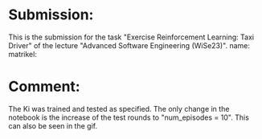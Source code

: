 # Submission:
This is the submission for the task "Exercise Reinforcement Learning: Taxi Driver" of the lecture "Advanced Software Engineering (WiSe23)".
name:
matrikel: 

# Comment:
The Ki was trained and tested as specified. The only change in the notebook is the increase of the test rounds to "num_episodes = 10". This can also be seen in the gif.  